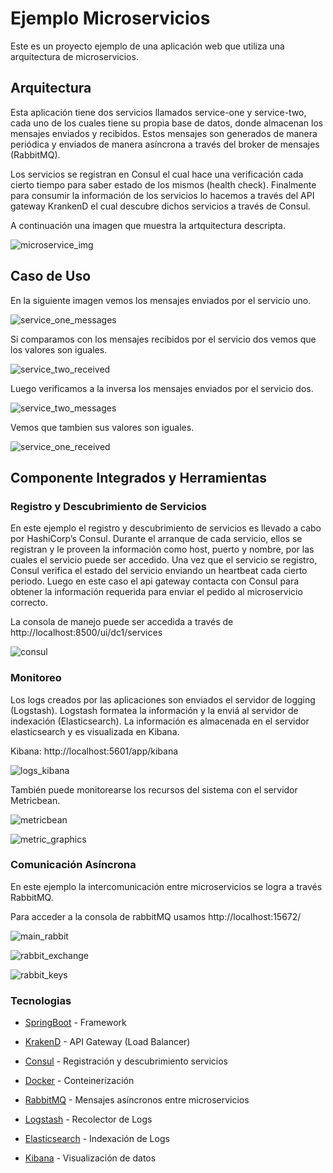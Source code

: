 # Ejemplo Microservicios

Este es un proyecto ejemplo de una aplicación web que utiliza una arquitectura de microservicios.

## Arquitectura
Esta aplicación tiene dos servicios llamados service-one y service-two, cada uno de los cuales tiene su propia base de datos, donde almacenan los mensajes enviados y recibidos. Estos mensajes son generados de manera periódica y enviados de manera asíncrona a través del broker de mensajes (RabbitMQ).

Los servicios se registran en Consul el cual hace una verificación cada cierto tiempo para saber estado de los mismos (health check). 
Finalmente para consumir la información de los servicios lo hacemos a través del API gateway KrankenD el cual descubre dichos servicios a través de Consul. 

A continuación una imagen que muestra la artquitectura descripta.

![microservice_img](documentation/img/microservices.png)


## Caso de Uso
En la siguiente imagen vemos los mensajes enviados por el servicio uno.

![service_one_messages](documentation/img/service_one_messages.png)

Si comparamos con los mensajes recibidos por el servicio dos vemos que los valores son iguales.

![service_two_received](documentation/img/service_two_received.png)

Luego verificamos a la inversa los mensajes enviados por el servicio dos.

![service_two_messages](documentation/img/service_two_messages.png)

Vemos que tambien sus valores son iguales.

![service_one_received](documentation/img/service_one_received.png)

## Componente Integrados y Herramientas

### Registro y Descubrimiento de Servicios
En este ejemplo el registro y descubrimiento de servicios es llevado a cabo por HashiCorp’s Consul.
Durante el arranque de cada servicio, ellos se registran y le proveen la información como host, puerto 
y nombre, por las cuales el servicio puede ser accedido. Una vez que el servicio se registro, 
Consul verifica el estado del servicio enviando un heartbeat cada cierto periodo. 
Luego en este caso el api gateway contacta con Consul para obtener la información requerida 
para enviar el pedido al microservicio correcto.

La consola de manejo puede ser accedida a través de  http://localhost:8500/ui/dc1/services

![consul](documentation/img/consul.png)

### Monitoreo 
Los logs creados por las aplicaciones son enviados el servidor de logging 
(Logstash). Logstash formatea la información y la enviá al servidor de 
indexación (Elasticsearch). La información es almacenada en el servidor 
elasticsearch y es visualizada en Kibana.

Kibana: http://localhost:5601/app/kibana

![logs_kibana](documentation/img/logs_kibana.png)

También puede monitorearse los recursos del sistema con el servidor Metricbean.

![metricbean](documentation/img/metricbean.png)

![metric_graphics](documentation/img/metric_graphics.png)

### Comunicación Asíncrona 

En este ejemplo la intercomunicación entre microservicios se logra a través RabbitMQ. 

Para acceder a la consola de rabbitMQ usamos http://localhost:15672/

![main_rabbit](documentation/img/rabbitmq_main.png)

![rabbit_exchange](documentation/img/rabbitmq_exchange.png)

![rabbit_keys](documentation/img/rabbitmq_keys.png)
### Tecnologias
* [SpringBoot] - Framework
* [KrakenD] - API Gateway (Load Balancer)
* [Consul] - Registración y descubrimiento servicios
* [Docker] - Conteinerización
* [RabbitMQ] - Mensajes asíncronos entre microservicios
* [Logstash] - Recolector de Logs
* [Elasticsearch] - Indexación de Logs
* [Kibana] - Visualización de datos


   [Krakend]: <https://www.krakend.io/>
   [SpringBoot]: <https://projects.spring.io/spring-boot/>
   [Consul]: <https://www.consul.io>
   [Docker]: <https://www.docker.com>
   [Maven]: <https://maven.apache.org>
   [MySQL]: <https://www.mysql.com>
   [Git]: <https://git-scm.com>
   [Java]: <https://go.java>
   [Logstash]: <https://www.elastic.co/products/logstash>
   [Elasticsearch]: <https://www.elastic.co/products/elasticsearch>
   [Kibana]: <https://www.elastic.co/products/kibana>
   [RabbitMQ]: <https://www.rabbitmq.com/>
